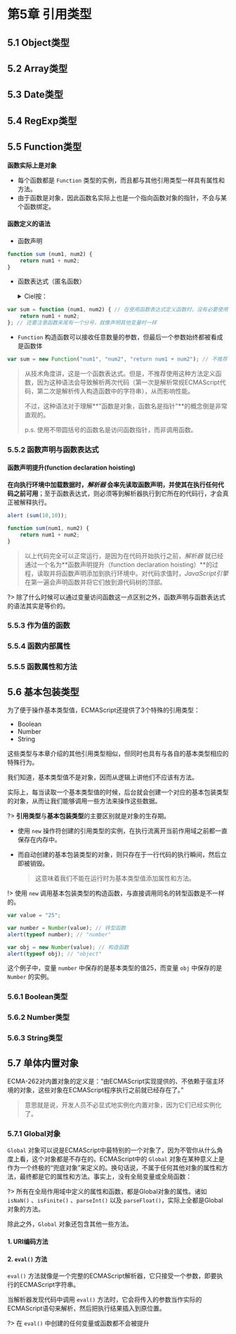 # 第5章 引用类型

## 5.1 **Object**类型

## 5.2 **Array**类型

## 5.3 **Date**类型

## 5.4 **RegExp**类型

## 5.5 **Function**类型

**函数实际上是对象**

- 每个函数都是 `Function` 类型的实例，而且都与其他引用类型一样具有属性和方法。
- 由于函数是对象，因此函数名实际上也是一个指向函数对象的指针，不会与某个函数绑定。



#### 函数定义的语法

  - 函数声明

```javascript
function sum (num1, num2) {
	return num1 + num2;
}
```

  - 函数表达式（匿名函数）

    <details>
	<summary>Ciel按：</summary>
	
	实际为一个变量，只是其值为函数
	</details>

```javascript
var sum = function (num1, num2) { // 在使用函数表达式定义函数时，没有必要使用函数名，通过变量即可以引用函数；
	return num1 + num2;
}; // 还要注意函数末尾有一个分号，就像声明其他变量时一样
```

- `Function` 构造函数可以接收任意数量的参数，但最后一个参数始终都被看成是函数体

```javascript
var sum = new Function("num1", "num2", "return num1 + num2"); // 不推荐
```

>从技术角度讲，这是一个函数表达式。但是，不推荐使用这种方法定义函数，因为这种语法会导致解析两次代码（第一次是解析常规ECMAScript代码，第二次是解析传入构造函数中的字符串），从而影响性能。
>
>不过，这种语法对于理解**"函数是对象，函数名是指针"**的概念倒是非常直观的。
>
>p.s. 使用不带圆括号的函数名是访问函数指针，而非调用函数。

### 5.5.2 **函数声明**与**函数表达式**

#### 函数声明提升(function declaration hoisting)

**在向执行环境中加载数据时，*解析器* 会率先读取函数声明，并使其在执行任何代码之前可用**；至于函数表达式，则必须等到解析器执行到它所在的代码行，才会真正被解释执行。

```javascript
alert (sum(10,10));

function sum(num1, num2) {
	return num1 + num2;
}
```

>以上代码完全可以正常运行，是因为在代码开始执行之前，*解析器* 就已经通过一个名为**函数声明提升（function declaration hoisting）**的过程，读取并将函数声明添加到执行环境中。对代码求值时，*JavaScript引擎* 在第一遍会声明函数并将它们放到源代码树的顶部。

?> 除了什么时候可以通过变量访问函数这一点区别之外，函数声明与函数表达式的语法其实是等价的。

### 5.5.3 作为值的函数

### 5.5.4 函数内部属性

### 5.5.5 函数属性和方法

## 5.6 基本包装类型

为了便于操作基本类型值，ECMAScript还提供了3个特殊的引用类型：

- Boolean
- Number
- String

这些类型与本章介绍的其他引用类型相似，但同时也具有与各自的基本类型相应的特殊行为。

我们知道，基本类型值不是对象，因而从逻辑上讲他们不应该有方法。

实际上，每当读取一个基本类型值的时候，后台就会创建一个对应的基本包装类型的对象，从而让我们能够调用一些方法来操作这些数据。

?> **引用类型**与**基本包装类型**的主要区别就是对象的生存期。

- 使用 `new` 操作符创建的引用类型的实例，在执行流离开当前作用域之前都一直保存在内存中。

- 而自动创建的基本包装类型的对象，则只存在于一行代码的执行瞬间，然后立即被销毁。

  > 这意味着我们不能在运行时为基本类型值添加属性和方法。

!> 使用 `new` 调用基本包装类型的构造函数，与直接调用同名的转型函数是不一样的。

```javascript
var value = "25";

var number = Number(value); // 转型函数
alert(typeof number); // "number"

var obj = new Number(value); // 构造函数
alert(typeof obj); // "object"
```

这个例子中，变量 `number` 中保存的是基本类型的值25，而变量 `obj` 中保存的是 `Number` 的实例。

### 5.6.1 **Boolean**类型

### 5.6.2 **Number**类型

### 5.6.3 **String**类型

## 5.7 单体内置对象

ECMA-262对内置对象的定义是：“由ECMAScript实现提供的、不依赖于宿主环境的对象，这些对象在ECMAScript程序执行之前就已经存在了。”

> 意思就是说，开发人员不必显式地实例化内置对象，因为它们已经实例化了。

### 5.7.1 Global对象

`Global` 对象可以说是ECMAScript中最特别的一个对象了，因为不管你从什么角度上看，这个对象都是不存在的。ECMAScript中的 `Global` 对象在某种意义上是作为一个终极的“兜底对象”来定义的。换句话说，不属于任何其他对象的属性和方法，最终都是它的属性和方法。事实上，没有全局变量或全局函数：

?> 所有在全局作用域中定义的属性和函数，都是Global对象的属性。诸如 `isNaN()` 、`isFinite()` 、`parseInt()` 以及 `parseFloat()`，实际上全都是Global对象的方法。

除此之外，`Global` 对象还包含其他一些方法。

#### 1. URI编码方法

#### 2. `eval()` 方法

`eval()` 方法就像是一个完整的ECMAScript解析器，它只接受一个参数，即要执行的ECMAScript字符串。

当解析器发现代码中调用 `eval()` 方法时，它会将传入的参数当作实际的ECMAScript语句来解析，然后把执行结果插入到原位置。

?> 在 `eval()` 中创建的任何变量或函数都不会被提升
